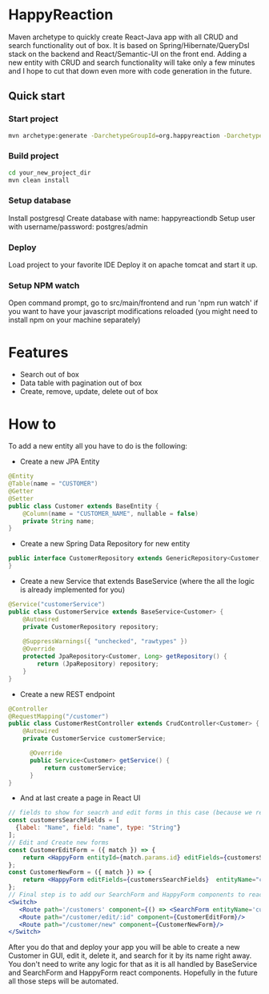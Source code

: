 # HappyReaction
Maven archetype to quickly create React-Java app with all CRUD and search functionality out of box. It is based on Spring/Hibernate/QueryDsl stack on the backend and React/Semantic-UI on the front end. Adding a new entity with CRUD and search functionality will take only a few minutes and I hope to cut that down even more with code generation in the future.

## Quick start
### Start project
```bash
mvn archetype:generate -DarchetypeGroupId=org.happyreaction -DarchetypeArtifactId=HappyReaction-archetype -DarchetypeVersion=1.0.0 -DgroupId=com.test -DartifactId=TestProject -DarchetypeRepository=https://github.com/ignl/HappyReaction/tree/mvn-repo/archetype
```
### Build project
```bash
cd your_new_project_dir
mvn clean install
```
### Setup database
Install postgresql
Create database with name: happyreactiondb
Setup user with username/password: postgres/admin
### Deploy
Load project to your favorite IDE
Deploy it on apache tomcat and start it up.
### Setup NPM watch
Open command prompt, go to src/main/frontend and run 'npm run watch' if you want to have your javascript modifications reloaded (you might need to install npm on your machine separately)

# Features
* Search out of box
* Data table with pagination out of box
* Create, remove, update, delete out of box

# How to

To add a new entity all you have to do is the following:
* Create a new JPA Entity
```java
@Entity
@Table(name = "CUSTOMER")
@Getter
@Setter
public class Customer extends BaseEntity {
    @Column(name = "CUSTOMER_NAME", nullable = false)
    private String name;
}
```
* Create a new Spring Data Repository for new entity
```java
public interface CustomerRepository extends GenericRepository<Customer, Long> {
}
```

* Create a new Service that extends BaseService (where the all the logic is already implemented for you)
```java
@Service("customerService")
public class CustomerService extends BaseService<Customer> {
    @Autowired
    private CustomerRepository repository;
    
    @SuppressWarnings({ "unchecked", "rawtypes" })
    @Override
    protected JpaRepository<Customer, Long> getRepository() {
        return (JpaRepository) repository;
    }
}
```
* Create a new REST endpoint
```java
@Controller
@RequestMapping("/customer")
public class CustomerRestController extends CrudController<Customer> {
    @Autowired
    private CustomerService customerService;

	  @Override
	  public Service<Customer> getService() {
		  return customerService;
	  }
}
```
* And at last create a page in React UI
```jsx
// fields to show for seacrh and edit forms in this case (because we reuse this set in CustomerEditForm and CustomerNewForm).
const customersSearchFields = [
  {label: "Name", field: "name", type: "String"}
];
// Edit and Create new forms
const CustomerEditForm = ({ match }) => {
    return <HappyForm entityId={match.params.id} editFields={customersSearchFields} entityName="customer" />
};
const CustomerNewForm = ({ match }) => {
    return <HappyForm editFields={customersSearchFields}  entityName="customer" />
};
// Final step is to add our SearchForm and HappyForm components to react router
<Switch>
   <Route path='/customers' component={() => <SearchForm entityName='customer' searchFields={customersSearchFields} columnFields={customersSearchFields} fetchFields={['city']} />}/>
   <Route path="/customer/edit/:id" component={CustomerEditForm}/>
   <Route path="/customer/new" component={CustomerNewForm}/>
</Switch>
```

After you do that and deploy your app you will be able to create a new Customer in GUI, edit it, delete it, and search for it by its name right away. You don't need to write any logic for that as it is all handled by BaseService and SearchForm and HappyForm react components. Hopefully in the future all those steps will be automated.

